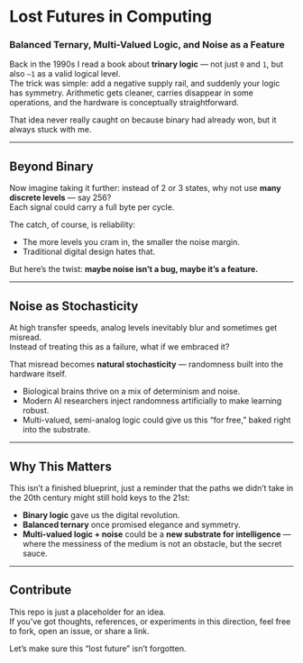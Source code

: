 # Lost Futures in Computing  
### Balanced Ternary, Multi-Valued Logic, and Noise as a Feature

Back in the 1990s I read a book about **trinary logic** — not just `0` and `1`, but also `–1` as a valid logical level.  
The trick was simple: add a negative supply rail, and suddenly your logic has symmetry. Arithmetic gets cleaner, carries disappear in some operations, and the hardware is conceptually straightforward.  

That idea never really caught on because binary had already won, but it always stuck with me.  

---

## Beyond Binary
Now imagine taking it further: instead of 2 or 3 states, why not use **many discrete levels** — say 256?  
Each signal could carry a full byte per cycle.  

The catch, of course, is reliability:  
- The more levels you cram in, the smaller the noise margin.  
- Traditional digital design hates that.  

But here’s the twist: **maybe noise isn’t a bug, maybe it’s a feature.**

---

## Noise as Stochasticity
At high transfer speeds, analog levels inevitably blur and sometimes get misread.  
Instead of treating this as a failure, what if we embraced it?  

That misread becomes **natural stochasticity** — randomness built into the hardware itself.  

- Biological brains thrive on a mix of determinism and noise.  
- Modern AI researchers inject randomness artificially to make learning robust.  
- Multi-valued, semi-analog logic could give us this “for free,” baked right into the substrate.  

---

## Why This Matters
This isn’t a finished blueprint, just a reminder that the paths we didn’t take in the 20th century might still hold keys to the 21st:  

- **Binary logic** gave us the digital revolution.  
- **Balanced ternary** once promised elegance and symmetry.  
- **Multi-valued logic + noise** could be a **new substrate for intelligence** —  
  where the messiness of the medium is not an obstacle, but the secret sauce.  

---

## Contribute
This repo is just a placeholder for an idea.  
If you’ve got thoughts, references, or experiments in this direction, feel free to fork, open an issue, or share a link.  

Let’s make sure this “lost future” isn’t forgotten.  
